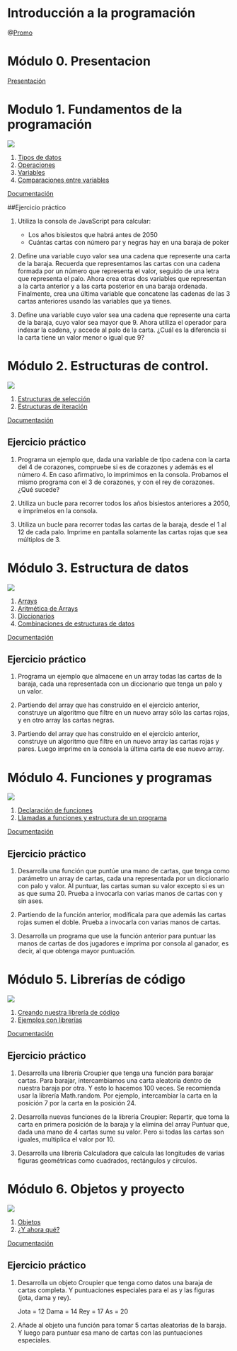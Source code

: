 # Introducción a la programación

@[Promo](https://www.youtube.com/watch?v=XIdDLnkQfXQ)

# Módulo 0. Presentacion
[Presentación](https://player.vimeo.com/video/281774097)

# Modulo 1. Fundamentos de la programación
![](./1_fundamentos.jpg)

1. [Tipos de datos](https://player.vimeo.com/video/281775187)
2. [Operaciones](https://player.vimeo.com/video/281775160)
3. [Variables](https://player.vimeo.com/video/281775216)
4. [Comparaciones entre variables](https://player.vimeo.com/video/281775127)

[Documentación](./1_Fundamentos.pdf)

##Ejercicio práctico

1. Utiliza la consola de JavaScript para calcular:
	* Los años bisiestos que habrá antes de 2050
    * Cuántas cartas con número par y negras hay en una baraja de poker

2. Define una variable cuyo valor sea una cadena que represente una carta de la baraja. Recuerda que representamos las cartas con una cadena formada por un número que representa el valor, seguido de una letra que representa el palo. Ahora crea otras dos variables que representan a la carta anterior y a las carta posterior en una baraja ordenada. Finalmente, crea una última variable que concatene las cadenas de las 3 cartas anteriores usando las variables que ya tienes.

3. Define una variable cuyo valor sea una cadena que represente una carta de la baraja, cuyo valor sea mayor que 9. Ahora utiliza el operador para indexar la cadena, y accede al palo de la carta. ¿Cuál es la diferencia si la carta tiene un valor menor o igual que 9?

# Módulo 2. Estructuras de control.
![](./2_estructuras_control.jpg)
1. [Estructuras de selección](https://player.vimeo.com/video/281776433)
2. [Estructuras de iteración](https://player.vimeo.com/video/281776408) 

[Documentación](./2_Estructuras_Control.pdf)

## Ejercicio práctico

1. Programa un ejemplo que, dada una variable de tipo cadena con la carta del 4 de corazones, compruebe si es de corazones y además es el número 4. En caso afirmativo, lo imprimimos en la consola. Probamos el mismo programa con el 3 de corazones, y con el rey de corazones. ¿Qué sucede?

2. Utiliza un bucle para recorrer todos los años bisiestos anteriores a 2050, e imprímelos en la consola.

3. Utiliza un bucle para recorrer todas las cartas de la baraja, desde el 1 al 12 de cada palo. Imprime en pantalla solamente las cartas rojas que sea múltiplos de 3.

# Módulo 3. Estructura de datos
![](./3_estructura_datos.jpg)

1. [Arrays](https://player.vimeo.com/video/281778046)
2. [Aritmética de Arrays](https://player.vimeo.com/video/281778006)
3. [Diccionarios](https://player.vimeo.com/video/281778115)
4. [Combinaciones de estructuras de datos](https://player.vimeo.com/video/281778084) 

[Documentación](./3_Estructura_Datos.pdf)

## Ejercicio práctico
1. Programa un ejemplo que almacene en un array todas las cartas de la baraja, cada una representada con un diccionario que tenga un palo y un valor.

2. Partiendo del array que has construido en el ejercicio anterior, construye un algoritmo que filtre en un nuevo array sólo las cartas rojas, y en otro array las cartas negras.

3. Partiendo del array que has construido en el ejercicio anterior, construye un algoritmo que filtre en un nuevo array las cartas rojas y pares. Luego imprime en la consola la última carta de ese nuevo array.

# Módulo 4. Funciones y programas
![](./4_funciones.jpg)
1. [Declaración de funciones](https://player.vimeo.com/video/281779593)
2. [Llamadas a funciones y estructura de un programa](https://player.vimeo.com/video/281779629)

[Documentación](./4_Funciones_Programas.pdf)

## Ejercicio práctico
1. Desarrolla una función que puntúe una mano de cartas, que tenga como parámetro un array de cartas, cada una representada por un diccionario con palo y valor. Al puntuar, las cartas suman su valor excepto si es un as que suma 20. Prueba a invocarla con varias manos de cartas con y sin ases.

2. Partiendo de la función anterior, modíficala para que además las cartas rojas sumen el doble. Prueba a invocarla con varias manos de cartas.

3. Desarrolla un programa que use la función anterior para puntuar las manos de cartas de dos jugadores e imprima por consola al ganador, es decir, al que obtenga mayor puntuación.

# Módulo 5. Librerías de código
![](./5_librerias.jpg)

1. [Creando nuestra librería de código](https://player.vimeo.com/video/281779660)
2. [Ejemplos con librerías](https://player.vimeo.com/video/281779682) 

[Documentación](./5_Librerias_Codigo.pdf)

## Ejercicio práctico

1. Desarrolla una librería Croupier que tenga una función para barajar cartas. Para barajar, intercambiamos una carta aleatoria dentro de nuestra baraja por otra. Y esto lo hacemos 100 veces. Se recomienda usar la librería Math.random. Por ejemplo, intercambiar la carta en la posición 7 por la carta en la posición 24.

2. Desarrolla nuevas funciones de la librería Croupier: Repartir, que toma la carta en primera posición de la baraja y la elimina del array Puntuar que, dada una mano de 4 cartas sume su valor. Pero si todas las cartas son iguales, multiplica el valor por 10.

3. Desarrolla una librería Calculadora que calcula las longitudes de varias figuras geométricas como cuadrados, rectángulos y círculos.


# Módulo 6. Objetos y proyecto
![](./6_objetos.jpg)

1. [Objetos](https://player.vimeo.com/video/281781458) 
2. [¿Y ahora qué?](https://player.vimeo.com/video/281781520)

[Documentación](./6_Objeto_proyecto.pdf)

## Ejercicio práctico
1. Desarrolla un objeto Croupier que tenga como datos una baraja de cartas completa. Y puntuaciones especiales para el as y las figuras (jota, dama y rey).

    Jota = 12
    Dama = 14
    Rey = 17
    As = 20

2. Añade al objeto una función para tomar 5 cartas aleatorias de la baraja. Y luego para puntuar esa mano de cartas con las puntuaciones especiales.


